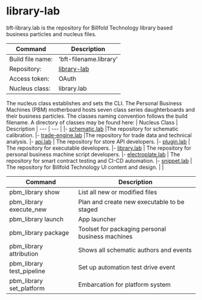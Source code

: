 # library-lab


bft-library.lab is the repository for Billfold Technology library based business particles and nucleus files.

| Command | Description |
| --- | --- |
|  Build file name: | 'bft-filename.library' |
|  Repository: | [library-lab](https://github.com/Billfold-Technologies/library-lab/) |
|  Access token: | OAuth |
|  Nucleus class: | library.lab |

The nucleus class establishes and sets the CLI. The Personal Business Machines (PBM) motherboard hosts seven class series daughterboards and their business particles. The classes naming convention follows the build filename. A directory of classes may be found here:
| Nucleus Class | Description
| --- | --- |
|- [schematic.lab](https://github.com/Billfold-Technologies/schematic-lab) |The repository for schematic calibration.
|- [trade-engine.lab](https://github.com/Billfold-Technologies/trade-engine-lab) |The repository for trade data and technical analysis.
|- [api.lab](https://github.com/Billfold-Technologies/api-lab) | The repository for store API developers.
|- [plugin.lab](https://github.com/Billfold-Technologies/plugin-lab) | The repository for executable developers.
|- [library.lab](https://github.com/Billfold-Technologies/library-lab) | The repository for personal business machine script developers.
|- [electroplate.lab](https://github.com/Billfold-Technologies/electroplate-lab) | The repository for smart contract testing and CI-CD automation.
|- [snippet.lab](https://github.com/Billfold-Technologies/snippet-lab) | The repository for Billfold Technology UI content and design.
|     |

| Command | Description |
| --- | --- |
| pbm_library show | List all new or modified files |
| pbm_library execute_new | Plan and create new executable to be staged |
| pbm_library launch | App launcher
| pbm_library package | Toolset for packaging personal business machines |
| pbm_library attribution | Shows all schematic authors and events |
| pbm_library test_pipeline | Set up automation test drive event |
| pbm_library set_platform | Embarcation for platform system |
